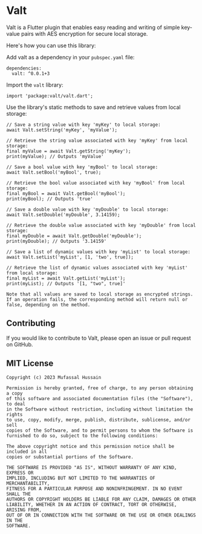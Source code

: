 
# Valt

Valt is a Flutter plugin that enables easy reading and writing of simple key-value pairs with AES encryption for secure local storage. 

Here's how you can use this library:

Add valt as a dependency in your `pubspec.yaml` file:
```
dependencies:
  valt: ^0.0.1+3
```

Import the `valt` library:

```
import 'package:valt/valt.dart';
```
Use the library's static methods to save and retrieve values from local storage:
```
// Save a string value with key 'myKey' to local storage:
await Valt.setString('myKey', 'myValue');

// Retrieve the string value associated with key 'myKey' from local storage:
final myValue = await Valt.getString('myKey');
print(myValue); // Outputs 'myValue'

// Save a bool value with key 'myBool' to local storage:
await Valt.setBool('myBool', true);

// Retrieve the bool value associated with key 'myBool' from local storage:
final myBool = await Valt.getBool('myBool');
print(myBool); // Outputs 'true'

// Save a double value with key 'myDouble' to local storage:
await Valt.setDouble('myDouble', 3.14159);

// Retrieve the double value associated with key 'myDouble' from local storage:
final myDouble = await Valt.getDouble('myDouble');
print(myDouble); // Outputs '3.14159'

// Save a list of dynamic values with key 'myList' to local storage:
await Valt.setList('myList', [1, 'two', true]);

// Retrieve the list of dynamic values associated with key 'myList' from local storage:
final myList = await Valt.getList('myList');
print(myList); // Outputs '[1, "two", true]'
```

```
Note that all values are saved to local storage as encrypted strings. If an operation fails, the corresponding method will return null or false, depending on the method.
```

## Contributing 
If you would like to contribute to Valt, please open an issue or pull request on GitHub.

## MIT License
```
Copyright (c) 2023 Mufassal Hussain

Permission is hereby granted, free of charge, to any person obtaining a copy
of this software and associated documentation files (the "Software"), to deal
in the Software without restriction, including without limitation the rights
to use, copy, modify, merge, publish, distribute, sublicense, and/or sell
copies of the Software, and to permit persons to whom the Software is
furnished to do so, subject to the following conditions:

The above copyright notice and this permission notice shall be included in all
copies or substantial portions of the Software.

THE SOFTWARE IS PROVIDED "AS IS", WITHOUT WARRANTY OF ANY KIND, EXPRESS OR
IMPLIED, INCLUDING BUT NOT LIMITED TO THE WARRANTIES OF MERCHANTABILITY,
FITNESS FOR A PARTICULAR PURPOSE AND NONINFRINGEMENT. IN NO EVENT SHALL THE
AUTHORS OR COPYRIGHT HOLDERS BE LIABLE FOR ANY CLAIM, DAMAGES OR OTHER
LIABILITY, WHETHER IN AN ACTION OF CONTRACT, TORT OR OTHERWISE, ARISING FROM,
OUT OF OR IN CONNECTION WITH THE SOFTWARE OR THE USE OR OTHER DEALINGS IN THE
SOFTWARE.

```

